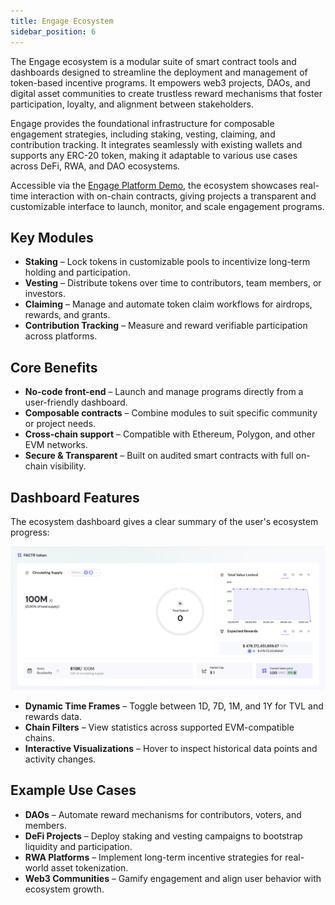 ```yaml
---
title: Engage Ecosystem
sidebar_position: 6
---
```


The Engage ecosystem is a modular suite of smart contract tools and dashboards designed to streamline the deployment and management of token-based incentive programs. It empowers web3 projects, DAOs, and digital asset communities to create trustless reward mechanisms that foster participation, loyalty, and alignment between stakeholders.

Engage provides the foundational infrastructure for composable engagement strategies, including staking, vesting, claiming, and contribution tracking. It integrates seamlessly with existing wallets and supports any ERC-20 token, making it adaptable to various use cases across DeFi, RWA, and DAO ecosystems.

Accessible via the [Engage Platform Demo](https://sharingblock-engage.defactor.dev/), the ecosystem showcases real-time interaction with on-chain contracts, giving projects a transparent and customizable interface to launch, monitor, and scale engagement programs.

## Key Modules

- **Staking** – Lock tokens in customizable pools to incentivize long-term holding and participation.
- **Vesting** – Distribute tokens over time to contributors, team members, or investors.
- **Claiming** – Manage and automate token claim workflows for airdrops, rewards, and grants.
- **Contribution Tracking** – Measure and reward verifiable participation across platforms.

## Core Benefits

- **No-code front-end** – Launch and manage programs directly from a user-friendly dashboard.
- **Composable contracts** – Combine modules to suit specific community or project needs.
- **Cross-chain support** – Compatible with Ethereum, Polygon, and other EVM networks.
- **Secure & Transparent** – Built on audited smart contracts with full on-chain visibility.

## Dashboard Features

The ecosystem dashboard gives a clear summary of the user's ecosystem progress:

![Ecosystem Dashboard](../../../static/img/front-end/ecosystem-dashboard.png)

- **Dynamic Time Frames** – Toggle between 1D, 7D, 1M, and 1Y for TVL and rewards data.
- **Chain Filters** – View statistics across supported EVM-compatible chains.
- **Interactive Visualizations** – Hover to inspect historical data points and activity changes.

## Example Use Cases

- **DAOs** – Automate reward mechanisms for contributors, voters, and members.
- **DeFi Projects** – Deploy staking and vesting campaigns to bootstrap liquidity and participation.
- **RWA Platforms** – Implement long-term incentive strategies for real-world asset tokenization.
- **Web3 Communities** – Gamify engagement and align user behavior with ecosystem growth.
